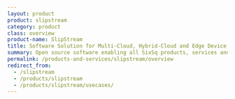```yaml
---
layout: product
product: slipstream
category: product
class: overview
product-name: SlipStream
title: Software Solution for Multi-Cloud, Hybrid-Cloud and Edge Device Application Management
summary: Open source software enabling all SixSq products, services and solutions. The most comprehensive solution to manage virtualised resources in cloud and edge environment. Reduce operational costs. Improve efficiency.
permalink: /products-and-services/slipstream/overview
redirect_from:
  - /slipstream
  - /products/slipstream
  - /products/slipstream/usecases/
---
```

